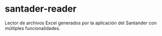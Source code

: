 # santader-reader
Lector de archivos Excel generados por la aplicación del Santander con múltiples funcionalidades.
